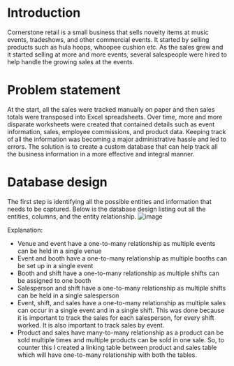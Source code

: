 # Introduction
Cornerstone retail is a small business that sells novelty items at music events, tradeshows, and other commercial events. It started by selling products such as hula hoops, whoopee cushion etc. As the sales grew and it started selling at more and more events, several salespeople were hired to help handle the growing sales at the events.

# Problem statement
At the start, all the sales were tracked manually on paper and then sales totals were transposed into Excel spreadsheets. Over time, more and more disparate worksheets were created that contained details such as event information, sales, employee commissions, and product data. Keeping track of all the information was becoming a major administrative hassle and led to errors. The solution is to create a custom database that can help track all the business information in a more effective and integral manner.

# Database design
The first step is identifying all the possible entities and information that needs to be captured. Below is the database design listing out all the entities, columns, and the entity relationship.
![image](https://user-images.githubusercontent.com/68967551/147394480-42f37f11-74d8-4b24-a43a-4742d7af115f.png)

Explanation: 
- Venue and event have a one-to-many relationship as multiple events can be held in a single venue
- Event and booth have a one-to-many relationship as multiple booths can be set up in a single event
- Booth and shift have a one-to-many relationship as multiple shifts can be assigned to one booth
- Salesperson and shift have a one-to-many relationship as multiple shifts can be held in a single salesperson
- Event, shift, and sales have a one-to-many relationship as multiple sales can occur in a single event and in a single shift. This was done because it is important to track the sales for each salesperson, for every shift worked. It is also important to track sales by event.
- Product and sales have many-to-many relationship as a product can be sold multiple times and multiple products can be sold in one sale. So, to counter this I created a linking table between product and sales table which will have one-to-many relationship with both the tables.

